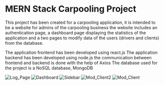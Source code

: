 # MERN Stack Carpooling Project

This project has been created for a carpooling application, it is intended to be a website for admins of the carpooling business
the website includes an authentication page, a dashboard page displaying the statistics of the application and a two pages to 
modify data of the users (drivers and clients) from the database.

The application frontend has been developed using react.js
The application backend has been developed using node.js
the communication between frontend and backend is done with the help of Axios
The database used for the project is a NoSQL database, MongoDB


![Log_Page](https://user-images.githubusercontent.com/104642512/173370499-a338ebd7-49cf-4a48-8f19-7d6e8e9a5915.PNG)
![Dashboard](https://user-images.githubusercontent.com/104642512/173370522-eb3a60cb-c6c3-4953-875f-c0cc7030c54b.PNG)
![Sidebar](https://user-images.githubusercontent.com/104642512/173370516-5f2431e7-db61-4ea0-b0fd-4a3c6db89deb.PNG)
![Mod_Client2](https://user-images.githubusercontent.com/104642512/173370511-fa9b0280-e11b-4ce5-beea-14d3c0fa5e4a.PNG)
![Mod_Client](https://user-images.githubusercontent.com/104642512/173370513-d110843e-9cfc-4276-a15e-d0070e5e4012.PNG)

